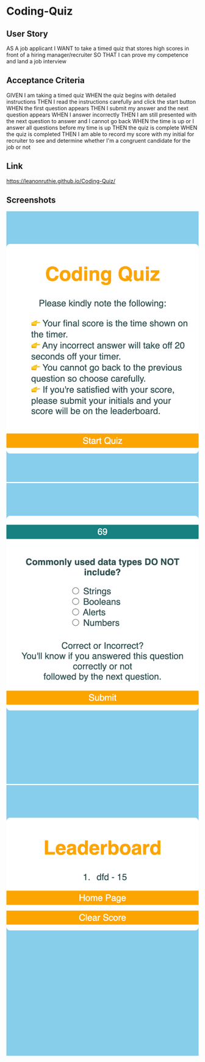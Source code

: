 # Coding-Quiz

## User Story

AS A job applicant
I WANT to take a timed quiz that stores high scores in front of a hiring manager/recruiter
SO THAT I can prove my competence and land a job interview

## Acceptance Criteria

GIVEN I am taking a timed quiz
WHEN the quiz begins with detailed instructions 
THEN I read the instructions carefully and click the start button 
WHEN the first question appears
THEN I submit my answer and the next question appears
WHEN I answer incorrectly
THEN I am still presented with the next question to answer and I cannot go back 
WHEN the time is up or I answer all questions before my time is up
THEN the quiz is complete
WHEN the quiz is completed
THEN I am able to record my score with my initial for recruiter to see and determine whether I'm a congruent candidate for the job or not

## Link
<a href=https://leanonruthie.github.io/Coding-Quiz>https://leanonruthie.github.io/Coding-Quiz/</a>

## Screenshots
<img src="./Assets/images/leanonruthie.github.io_RYK-Module-04-07-19-22_index.html.png" alt="Home Page"/>
<img src="./Assets/images/leanonruthie.github.io_RYK-Module-04-07-19-22_game.html.png" alt="Quiz"/>
<img src="./Assets/images/leanonruthie.github.io_RYK-Module-04-07-19-22_game.html (1).png" alt="Leaderboard"/>

